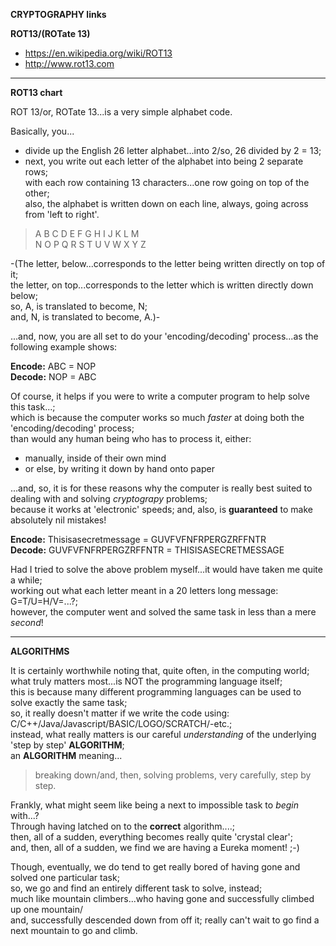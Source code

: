 **CRYPTOGRAPHY links**

**ROT13/(ROTate 13)**
* https://en.wikipedia.org/wiki/ROT13  
* http://www.rot13.com  

-----

**ROT13 chart**

ROT 13/or, ROTate 13...is a very simple alphabet code.

Basically, you...

- divide up the English 26 letter alphabet...into 2/so, 26 divided by 2 = 13;
- next, you write out each letter of the alphabet into being 2 separate rows;    
  with each row containing 13 characters...one row going on top of the other;  
  also, the alphabet is written down on each line, always, going across from 'left to right'.  

> A B C D E F G H I J K L M  
> N O P Q R S T U V W X Y Z

-(The letter, below...corresponds to the letter being written directly on top of it;     
  the letter, on top...corresponds to the letter which is written directly down below;    
  so, A, is translated to become, N;    
  and, N, is translated to become, A.)-      

...and, now, you are all set to do your 'encoding/decoding' process...as the following example shows:

**Encode:** ABC = NOP  
**Decode:** NOP = ABC  

Of course, it helps if you were to write a computer program to help solve this task...;         
which is because the computer works so much *faster* at doing both the 'encoding/decoding' process;    
than would any human being who has to process it, either:

 - manually, inside of their own mind    
 - or else, by writing it down by hand onto paper  
 
...and, so, it is for these reasons why the computer is really best suited to dealing with and solving *cryptograpy* problems;    
because it works at 'electronic' speeds; and, also, is **guaranteed** to make absolutely nil mistakes!  

**Encode:** Thisisasecretmessage = GUVFVFNFRPERGZRFFNTR  
**Decode:** GUVFVFNFRPERGZRFFNTR = THISISASECRETMESSAGE   

Had I tried to solve the above problem myself...it would have taken me quite a while;    
working out what each letter meant in a 20 letters long message: G=T/U=H/V=...?;       
however, the computer went and solved the same task in less than a mere *second*!

-----

**ALGORITHMS**

It is certainly worthwhile noting that, quite often, in the computing world;    
what truly matters most...is NOT the programming language itself;  
this is because many different programming languages can be used to solve exactly the same task;  
so, it really doesn't matter if we write the code using: C/C++/Java/Javascript/BASIC/LOGO/SCRATCH/-etc.;    
instead, what really matters is our careful *understanding* of the underlying 'step by step' **ALGORITHM**;    
an **ALGORITHM** meaning...

> breaking down/and, then, solving problems, very carefully, step by step.  

Frankly, what might seem like being a next to impossible task to *begin* with...?  
Through having latched on to the **correct** algorithm....;  
then, all of a sudden, everything becomes really quite 'crystal clear';      
and, then, all of a sudden, we find we are having a Eureka moment! ;-)  

Though, eventually, we do tend to get really bored of having gone and solved one particular task;      
so, we go and find an entirely different task to solve, instead;  
much like mountain climbers...who having gone and successfully climbed up one mountain/  
and, successfully descended down from off it; really can't wait to go find a next mountain to go and climb.
